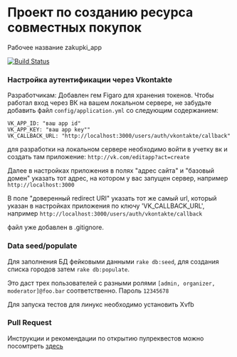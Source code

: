 # Проект по созданию ресурса совместных покупок

Рабочее название zakupki_app

[![Build Status](https://travis-ci.org/rails-up/zakupki.svg?branch=master)](https://travis-ci.org/rails-up/zakupki)

### Настройка аутентификации через Vkontakte

Разработчикам: Добавлен гем Figaro для хранения токенов. Чтобы работал вход через ВК на вашем локальном сервере, не забудьте добавить файл `config/application.yml` со следующим содержанием:

```
VK_APP_ID: "ваш app id"
VK_APP_KEY: "ваш app key""
VK_CALLBACK_URL: "http://localhost:3000/users/auth/vkontakte/callback"
```

для разработки на локальном сервере необходимо войти в учетку вк и создать там приложение:
`http://vk.com/editapp?act=create`

Далее в настройках приложения в полях "адрес сайта" и "базовый домен" указать тот адрес, на котором у вас запущен сервер, например
`http://localhost:3000`

В поле "доверенный redirect URI" указать тот же самый url, который указан в настройках приложения по ключу 'VK_CALLBACK_URL', например
`http://localhost:3000/users/auth/vkontakte/callback`

файл уже добавлен в .gitignore.

### Data seed/populate

Для заполнения БД фейковыми данными `rake db:seed`, для создания списка городов затем `rake db:populate`.

Это даст трех пользователей с разными ролями `[admin, organizer, moderator]@foo.bar` соответственно. Пароль `12345678`

Для запуска тестов для линукс необходимо установить Xvfb


### Pull Request

Инструкции и рекомендации по открытию пулреквестов можно посомтреть [здесь](https://github.com/rails-up/zakupki/blob/master/CONTRIBUTING.md)
